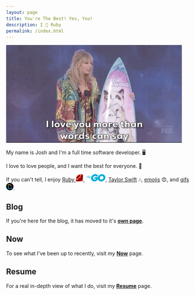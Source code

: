 ```yaml
---
layout: page
title: You're The Best! Yes, You!
description: I 💖 Ruby
permalink: /index.html
---
```


![Taylor Swift][taylor-love-gif]

My name is Josh and I'm a full time software developer. :desktop_computer:

I love to love people, and I want the best for everyone. :sparkling_heart:

If you can't tell, I enjoy [Ruby ![ruby][ruby-logo]][ruby-lang], [![go][go-logo]][go-lang],
[Taylor Swift][taylor-swift] :notes:, [emojis][emoji] :heart_eyes:, and [gifs ![giphy][giphy-logo]][giphy].

## Blog

If you're here for the blog, it has moved to it's [**own page**][blog].

## Now

To see what I've been up to recently, visit my [**Now**][now] page.

## Resume

For a real in-depth view of what I do, visit my [**Resume**][resume] page.

[ruby-lang]: https://www.ruby-lang.org
[go-lang]: https://golang.org/
[emoji]: https://emojipedia.org/
[taylor-swift]: https://taylorswift.com/
[ruby-logo]: /assets/images/language-icons/ruby-20x20.png
[go-logo]: /assets/images/language-icons/go-53x20.png
[giphy-logo]: /assets/images/companies/giphy-20x20.png
[taylor-love-gif]: /assets/images/taylor-swift/taylor-award-love.gif
[giphy]: https://giphy.com/taylorswift
[blog]: /blog
[now]: /now
[resume]: /resume
